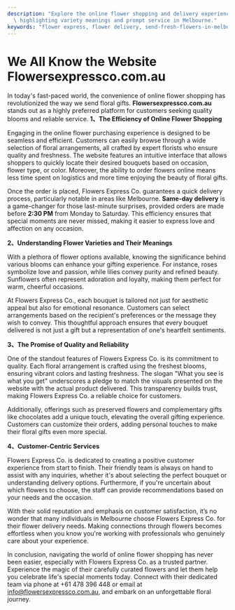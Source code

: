 ```yaml
---
description: "Explore the online flower shopping and delivery experience of Flowers Express Co.,\
  \ highlighting variety meanings and prompt service in Melbourne."
keywords: "flower express, flower delivery, send-fresh-flowers-in-melbourne, melbourne-flowers"
---
```

# We All Know the Website Flowersexpressco.com.au

In today's fast-paced world, the convenience of online flower shopping has revolutionized the way we send floral gifts. **Flowersexpressco.com.au** stands out as a highly preferred platform for customers seeking quality blooms and reliable service. **1、The Efficiency of Online Flower Shopping** 

Engaging in the online flower purchasing experience is designed to be seamless and efficient. Customers can easily browse through a wide selection of floral arrangements, all crafted by expert florists who ensure quality and freshness. The website features an intuitive interface that allows shoppers to quickly locate their desired bouquets based on occasion, flower type, or color. Moreover, the ability to order flowers online means less time spent on logistics and more time enjoying the beauty of floral gifts.

Once the order is placed, Flowers Express Co. guarantees a quick delivery process, particularly notable in areas like Melbourne. **Same-day delivery** is a game-changer for those last-minute surprises, provided orders are made before **2:30 PM** from Monday to Saturday. This efficiency ensures that special moments are never missed, making it easier to express love and affection on any occasion.

**2、Understanding Flower Varieties and Their Meanings**

With a plethora of flower options available, knowing the significance behind various blooms can enhance your gifting experience. For instance, roses symbolize love and passion, while lilies convey purity and refined beauty. Sunflowers often represent adoration and loyalty, making them perfect for warm, cheerful occasions.

At Flowers Express Co., each bouquet is tailored not just for aesthetic appeal but also for emotional resonance. Customers can select arrangements based on the recipient's preferences or the message they wish to convey. This thoughtful approach ensures that every bouquet delivered is not just a gift but a representation of one's heartfelt sentiments.

**3、The Promise of Quality and Reliability**

One of the standout features of Flowers Express Co. is its commitment to quality. Each floral arrangement is crafted using the freshest blooms, ensuring vibrant colors and lasting freshness. The slogan "What you see is what you get" underscores a pledge to match the visuals presented on the website with the actual product delivered. This transparency builds trust, making Flowers Express Co. a reliable choice for customers.

Additionally, offerings such as preserved flowers and complementary gifts like chocolates add a unique touch, elevating the overall gifting experience. Customers can customize their orders, adding personal touches to make their floral gifts even more special.

**4、Customer-Centric Services**

Flowers Express Co. is dedicated to creating a positive customer experience from start to finish. Their friendly team is always on hand to assist with any inquiries, whether it's about selecting the perfect bouquet or understanding delivery options. Furthermore, if you're uncertain about which flowers to choose, the staff can provide recommendations based on your needs and the occasion.

With their solid reputation and emphasis on customer satisfaction, it’s no wonder that many individuals in Melbourne choose Flowers Express Co. for their flower delivery needs. Making connections through flowers becomes effortless when you know you're working with professionals who genuinely care about your experience.

In conclusion, navigating the world of online flower shopping has never been easier, especially with Flowers Express Co. as a trusted partner. Experience the magic of their carefully curated flowers and let them help you celebrate life's special moments today. Connect with their dedicated team via phone at +61 478 396 448 or email at info@flowersexpressco.com.au, and embark on an unforgettable floral journey.
